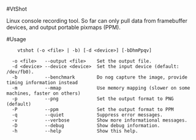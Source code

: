 #VtShot

Linux console recording tool. So far can only pull data from framebuffer devices, and output portable pixmaps (PPM).

#Usage
```
    vtshot (-o <file> | -b) [-d <device>] [-bDhmPpqv]

  -o <file>   --output <file>    Set the output file.
  -d <device> --device <device>  Set the input device (default: /dev/fb0).
  -b          --benchmark        Do nog capture the image, provide timing information instead
  -m          --mmap             Use memory mapping (slower on some machines, faster on others)
  -p          --png              Set the output format to PNG (default)
  -P          --ppm              Set the output format to PPM
  -q          --quiet            Suppress error messages.
  -v          --verbose          Show more informational messages.
  -D          --debug            Show debug information.
  -h          --help             Show this help.

```
